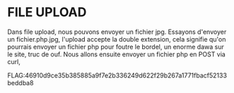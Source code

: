 # FILE UPLOAD

Dans file upload, nous pouvons envoyer un fichier jpg. Essayons d'envoyer un fichier.php.jpg, l'upload accepte la double extension, cela signifie qu'on pourrais envoyer un fichier php pour foutre le bordel, un enorme dawa sur le site, truc de ouf.
Nous allons ensuite envoyer un fichier php en POST via curl,

FLAG:46910d9ce35b385885a9f7e2b336249d622f29b267a1771fbacf52133beddba8